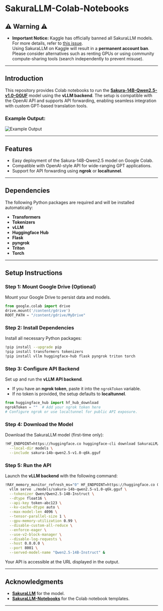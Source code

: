 
# SakuraLLM-Colab-Notebooks

## **⚠️ Warning ⚠️**
- **Important Notice:** Kaggle has officially banned all SakuraLLM models. For more details, refer to [this issue](https://github.com/Isotr0py/SakuraLLM-Notebooks/issues/14).  
  Using SakuraLLM on Kaggle will result in a **permanent account ban**. Please consider alternatives such as renting GPUs or using community compute-sharing tools (search independently to prevent misuse).

---

## Introduction
This repository provides Colab notebooks to run the **[Sakura-14B-Qwen2.5-v1.0-GGUF](https://huggingface.co/SakuraLLM/Sakura-14B-Qwen2.5-v1.0-GGUF)** model using the **vLLM backend**. The setup is compatible with the OpenAI API and supports API forwarding, enabling seamless integration with custom GPT-based translation tools.

### Example Output:
![Example Output](https://github.com/user-attachments/assets/894c9935-b7d3-4ea0-af3b-af4876899573)

---

## Features
- Easy deployment of the Sakura-14B-Qwen2.5 model on Google Colab.
- Compatible with OpenAI-style API for wide-ranging GPT applications.
- Support for API forwarding using **ngrok** or **localtunnel**.

---

## Dependencies
The following Python packages are required and will be installed automatically:
- **Transformers**
- **Tokenizers**
- **vLLM**
- **Huggingface Hub**
- **Flask**
- **pyngrok**
- **Triton**
- **Torch**

---

## Setup Instructions
### Step 1: Mount Google Drive (Optional)
Mount your Google Drive to persist data and models.

```python
from google.colab import drive
drive.mount('/content/gdrive')
ROOT_PATH = "/content/gdrive/MyDrive"
```

### Step 2: Install Dependencies
Install all necessary Python packages:
```bash
!pip install --upgrade pip
!pip install transformers tokenizers
!pip install vllm huggingface-hub flask pyngrok triton torch
```

### Step 3: Configure API Backend
Set up and run the **vLLM API backend**.  
- If you have an **ngrok token**, paste it into the `ngrokToken` variable.  
- If no token is provided, the setup defaults to **localtunnel**.

```python
from huggingface_hub import hf_hub_download
ngrokToken = ""  # Add your ngrok token here
# Configure ngrok or use localtunnel for public API exposure.
```

### Step 4: Download the Model
Download the SakuraLLM model (first-time only):
```bash
!HF_ENDPOINT=https://huggingface.co huggingface-cli download SakuraLLM/Sakura-14B-Qwen2.5-v1.0-GGUF \
  --local-dir models \
  --include sakura-14b-qwen2.5-v1.0-q6k.gguf
```

### Step 5: Run the API
Launch the **vLLM backend** with the following command:
```bash
!RAY_memory_monitor_refresh_ms="0" HF_ENDPOINT=https://huggingface.co OMP_NUM_THREADS=36 VLLM_ATTENTION_BACKEND=XFORMERS \
  vllm serve ./models/sakura-14b-qwen2.5-v1.0-q6k.gguf \
  --tokenizer Qwen/Qwen2.5-14B-Instruct \
  --dtype float16 \
  --api-key token-abc123 \
  --kv-cache-dtype auto \
  --max-model-len 4096 \
  --tensor-parallel-size 1 \
  --gpu-memory-utilization 0.99 \
  --disable-custom-all-reduce \
  --enforce-eager \
  --use-v2-block-manager \
  --disable-log-requests \
  --host 0.0.0.0 \
  --port 8001 \
  --served-model-name "Qwen2.5-14B-Instruct" &
```

Your API is accessible at the URL displayed in the output.

---

## Acknowledgments
- **[SakuraLLM](https://github.com/SakuraLLM/SakuraLLM)** for the model.
- **[SakuraLLM-Notebooks](https://github.com/Isotr0py/SakuraLLM-Notebooks)** for the Colab notebook templates.

---
